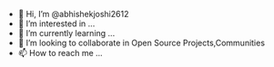 - 👋 Hi, I’m @abhishekjoshi2612
- 👀 I’m interested in ...
- 🌱 I’m currently learning ...
- 💞️ I’m looking to collaborate in Open Source Projects,Communities
- 📫 How to reach me ...


